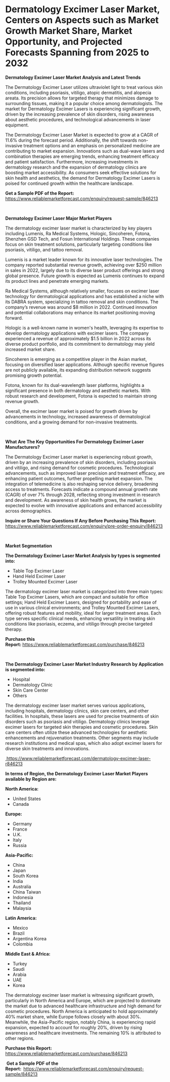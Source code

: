 <p><h1>Dermatology Excimer Laser Market, Centers on Aspects such as Market Growth Market Share, Market Opportunity, and Projected Forecasts Spanning from 2025 to 2032</h1></p><p><strong>Dermatology Excimer Laser Market Analysis and Latest Trends</strong></p>
<p><p>The Dermatology Excimer Laser utilizes ultraviolet light to treat various skin conditions, including psoriasis, vitiligo, atopic dermatitis, and alopecia areata. Its precision allows for targeted therapy that minimizes damage to surrounding tissues, making it a popular choice among dermatologists. The market for Dermatology Excimer Lasers is experiencing significant growth, driven by the increasing prevalence of skin disorders, rising awareness about aesthetic procedures, and technological advancements in laser equipment. </p><p>The Dermatology Excimer Laser Market is expected to grow at a CAGR of 11.6% during the forecast period. Additionally, the shift towards non-invasive treatment options and an emphasis on personalized medicine are contributing to market expansion. Innovations such as dual-wave lasers and combination therapies are emerging trends, enhancing treatment efficacy and patient satisfaction. Furthermore, increasing investments in dermatology research and the expansion of dermatology clinics are boosting market accessibility. As consumers seek effective solutions for skin health and aesthetics, the demand for Dermatology Excimer Lasers is poised for continued growth within the healthcare landscape.</p></p>
<p><strong>Get a Sample PDF of the Report:&nbsp;</strong> <a href="https://www.reliablemarketforecast.com/enquiry/request-sample/846213?utm_campaign=2890&utm_medium=2&utm_source=Github&utm_content=ia&utm_term=13042025&utm_id=dermatology-excimer-laser">https://www.reliablemarketforecast.com/enquiry/request-sample/846213</a></p>
<p>&nbsp;</p>
<p><strong>Dermatology Excimer Laser Major Market Players</strong></p>
<p><p>The dermatology excimer laser market is characterized by key players including Lumenis, Ra Medical Systems, Hologic, Sincoheren, Fotona, Shenzhen GSD Tech, and Fosun International Holdings. These companies focus on skin treatment solutions, particularly targeting conditions like psoriasis, vitiligo, and tattoo removal.</p><p>Lumenis is a market leader known for its innovative laser technologies. The company reported substantial revenue growth, achieving over $250 million in sales in 2022, largely due to its diverse laser product offerings and strong global presence. Future growth is expected as Lumenis continues to expand its product lines and penetrate emerging markets.</p><p>Ra Medical Systems, although relatively smaller, focuses on excimer laser technology for dermatological applications and has established a niche with its DABRA system, specializing in tattoo removal and skin conditions. The company’s revenue was around $8 million in 2022. Continued innovation and potential collaborations may enhance its market positioning moving forward.</p><p>Hologic is a well-known name in women's health, leveraging its expertise to develop dermatology applications with excimer lasers. The company experienced a revenue of approximately $1.5 billion in 2022 across its diverse product portfolio, and its commitment to dermatology may yield increased market share.</p><p>Sincoheren is emerging as a competitive player in the Asian market, focusing on diversified laser applications. Although specific revenue figures are not publicly available, its expanding distribution network suggests promising growth potential.</p><p>Fotona, known for its dual-wavelength laser platforms, highlights a significant presence in both dermatology and aesthetic markets. With robust research and development, Fotona is expected to maintain strong revenue growth.</p><p>Overall, the excimer laser market is poised for growth driven by advancements in technology, increased awareness of dermatological conditions, and a growing demand for non-invasive treatments.</p></p>
<p>&nbsp;</p>
<p><strong>What Are The Key Opportunities For Dermatology Excimer Laser Manufacturers?</strong></p>
<p><p>The Dermatology Excimer Laser market is experiencing robust growth, driven by an increasing prevalence of skin disorders, including psoriasis and vitiligo, and rising demand for cosmetic procedures. Technological advancements, such as improved laser precision and treatment efficacy, are enhancing patient outcomes, further propelling market expansion. The integration of telemedicine is also reshaping service delivery, broadening access to treatments. Forecasts indicate a compound annual growth rate (CAGR) of over 7% through 2028, reflecting strong investment in research and development. As awareness of skin health grows, the market is expected to evolve with innovative applications and enhanced accessibility across demographics.</p></p>
<p><strong>Inquire or Share Your Questions If Any Before Purchasing This Report:</strong> <a href="https://www.reliablemarketforecast.com/enquiry/pre-order-enquiry/846213?utm_campaign=2890&utm_medium=2&utm_source=Github&utm_content=ia&utm_term=13042025&utm_id=dermatology-excimer-laser">https://www.reliablemarketforecast.com/enquiry/pre-order-enquiry/846213</a></p>
<p>&nbsp;</p>
<p><strong>Market Segmentation</strong></p>
<p><strong>The Dermatology Excimer Laser Market Analysis by types is segmented into:</strong></p>
<p><ul><li>Table Top Excimer Laser</li><li>Hand Held Excimer Laser</li><li>Trolley Mounted Excimer Laser</li></ul></p>
<p><p>The dermatology excimer laser market is categorized into three main types: Table Top Excimer Lasers, which are compact and suitable for office settings; Hand Held Excimer Lasers, designed for portability and ease of use in various clinical environments; and Trolley Mounted Excimer Lasers, offering robust features and mobility, ideal for larger treatment areas. Each type serves specific clinical needs, enhancing versatility in treating skin conditions like psoriasis, eczema, and vitiligo through precise targeted therapy.</p></p>
<p><strong>Purchase this Report:&nbsp;</strong><a href="https://www.reliablemarketforecast.com/purchase/846213?utm_campaign=2890&utm_medium=2&utm_source=Github&utm_content=ia&utm_term=13042025&utm_id=dermatology-excimer-laser">https://www.reliablemarketforecast.com/purchase/846213</a></p>
<p>&nbsp;</p>
<p><strong>The Dermatology Excimer Laser Market Industry Research by Application is segmented into:</strong></p>
<p><ul><li>Hospital</li><li>Dermatology Clinic</li><li>Skin Care Center</li><li>Others</li></ul></p>
<p><p>The dermatology excimer laser market serves various applications, including hospitals, dermatology clinics, skin care centers, and other facilities. In hospitals, these lasers are used for precise treatments of skin disorders such as psoriasis and vitiligo. Dermatology clinics leverage excimer lasers for targeted skin therapies and cosmetic procedures. Skin care centers often utilize these advanced technologies for aesthetic enhancements and rejuvenation treatments. Other segments may include research institutions and medical spas, which also adopt excimer lasers for diverse skin treatments and innovations.</p></p>
<p><a href="https://www.reliablemarketforecast.com/dermatology-excimer-laser-r846213?utm_campaign=2890&utm_medium=2&utm_source=Github&utm_content=ia&utm_term=13042025&utm_id=dermatology-excimer-laser">&nbsp;https://www.reliablemarketforecast.com/dermatology-excimer-laser-r846213</a></p>
<p><strong>In terms of Region, the Dermatology Excimer Laser Market Players available by Region are:</strong></p>
<p>
    <p> <strong> North America: </strong>
        <ul>
            <li>United States</li>
            <li>Canada</li>
        </ul>
        </p> 
    <p> <strong> Europe: </strong>
        <ul>
            <li>Germany</li>
            <li>France</li>
            <li>U.K.</li>
            <li>Italy</li>
            <li>Russia</li>
        </ul>
        </p> 
    <p> <strong> Asia-Pacific: </strong>
        <ul>
            <li>China</li>
            <li>Japan</li>
            <li>South Korea</li>
            <li>India</li>
            <li>Australia</li>
            <li>China Taiwan</li>
            <li>Indonesia</li>
            <li>Thailand</li>
            <li>Malaysia</li>
        </ul>
        </p> 
    <p> <strong> Latin America: </strong>
        <ul>
            <li>Mexico</li>
            <li>Brazil</li>
            <li>Argentina Korea</li>
            <li>Colombia</li>
        </ul>
        </p> 
    <p> <strong> Middle East & Africa: </strong>
        <ul>
            <li>Turkey</li>
            <li>Saudi</li>
            <li>Arabia</li>
            <li>UAE</li>
            <li>Korea</li>
        </ul>
    </p>
    </p>
<p><p>The dermatology excimer laser market is witnessing significant growth, particularly in North America and Europe, which are projected to dominate the market due to advanced healthcare infrastructure and high demand for cosmetic procedures. North America is anticipated to hold approximately 40% market share, while Europe follows closely with about 30%. Meanwhile, the Asia-Pacific region, notably China, is experiencing rapid expansion, expected to account for roughly 20%, driven by rising awareness and healthcare investments. The remaining 10% is attributed to other regions.</p></p>
<p><strong>Purchase this Report: </strong><a href="https://www.reliablemarketforecast.com/purchase/846213?utm_campaign=2890&utm_medium=2&utm_source=Github&utm_content=ia&utm_term=13042025&utm_id=dermatology-excimer-laser">https://www.reliablemarketforecast.com/purchase/846213</a></p>
<p>&nbsp;<strong>Get a Sample PDF of the Report:&nbsp;&nbsp;</strong><a href="https://www.reliablemarketforecast.com/enquiry/request-sample/846213?utm_campaign=2890&utm_medium=2&utm_source=Github&utm_content=ia&utm_term=13042025&utm_id=dermatology-excimer-laser">https://www.reliablemarketforecast.com/enquiry/request-sample/846213</a></p>
<p><strong></strong></p>
<p><p></p><p></p><p></p></p>